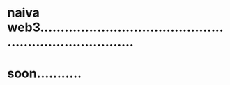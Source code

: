 # naiva web3............................................................................
# soon...........
